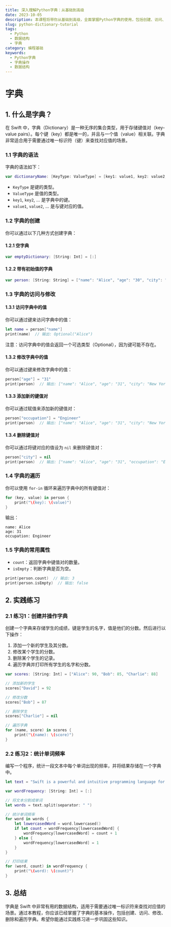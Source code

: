 ```yaml
---
title: 深入理解Python字典：从基础到高级
date: 2023-10-05
description: 本课程将带你从基础到高级，全面掌握Python字典的使用，包括创建、访问、更新和高级操作。
slug: python-dictionary-tutorial
tags:
  - Python
  - 数据结构
  - 字典
category: 编程基础
keywords:
  - Python字典
  - 字典操作
  - 数据结构
---
```


# 字典

## 1. 什么是字典？

在 Swift 中，字典（Dictionary）是一种无序的集合类型，用于存储键值对（key-value pairs）。每个键（key）都是唯一的，并且与一个值（value）相关联。字典非常适合用于需要通过唯一标识符（键）来查找对应值的场景。

### 1.1 字典的语法

字典的语法如下：

```swift
var dictionaryName: [KeyType: ValueType] = [key1: value1, key2: value2, ...]
```

- `KeyType` 是键的类型。
- `ValueType` 是值的类型。
- `key1`, `key2`, ... 是字典中的键。
- `value1`, `value2`, ... 是与键对应的值。

### 1.2 字典的创建

你可以通过以下几种方式创建字典：

#### 1.2.1 空字典

```swift
var emptyDictionary: [String: Int] = [:]
```

#### 1.2.2 带有初始值的字典

```swift
var person: [String: String] = ["name": "Alice", "age": "30", "city": "New York"]
```

### 1.3 字典的访问与修改

#### 1.3.1 访问字典中的值

你可以通过键来访问字典中的值：

```swift
let name = person["name"]
print(name)  // 输出: Optional("Alice")
```

注意：访问字典中的值会返回一个可选类型（Optional），因为键可能不存在。

#### 1.3.2 修改字典中的值

你可以通过键来修改字典中的值：

```swift
person["age"] = "31"
print(person)  // 输出: ["name": "Alice", "age": "31", "city": "New York"]
```

#### 1.3.3 添加新的键值对

你可以通过赋值来添加新的键值对：

```swift
person["occupation"] = "Engineer"
print(person)  // 输出: ["name": "Alice", "age": "31", "city": "New York", "occupation": "Engineer"]
```

#### 1.3.4 删除键值对

你可以通过将键对应的值设为 `nil` 来删除键值对：

```swift
person["city"] = nil
print(person)  // 输出: ["name": "Alice", "age": "31", "occupation": "Engineer"]
```

### 1.4 字典的遍历

你可以使用 `for-in` 循环来遍历字典中的所有键值对：

```swift
for (key, value) in person {
    print("\(key): \(value)")
}
```

输出：

```
name: Alice
age: 31
occupation: Engineer
```

### 1.5 字典的常用属性

- `count`：返回字典中键值对的数量。
- `isEmpty`：判断字典是否为空。

```swift
print(person.count)  // 输出: 3
print(person.isEmpty)  // 输出: false
```

## 2. 实践练习

### 2.1 练习1：创建并操作字典

创建一个字典来存储学生的成绩，键是学生的名字，值是他们的分数。然后进行以下操作：

1. 添加一个新的学生及其分数。
2. 修改某个学生的分数。
3. 删除某个学生的记录。
4. 遍历字典并打印所有学生的名字和分数。

```swift
var scores: [String: Int] = ["Alice": 90, "Bob": 85, "Charlie": 88]

// 添加新的学生
scores["David"] = 92

// 修改分数
scores["Bob"] = 87

// 删除学生
scores["Charlie"] = nil

// 遍历字典
for (name, score) in scores {
    print("\(name): \(score)")
}
```

### 2.2 练习2：统计单词频率

编写一个程序，统计一段文本中每个单词出现的频率，并将结果存储在一个字典中。

```swift
let text = "Swift is a powerful and intuitive programming language for iOS, macOS, watchOS, and tvOS."

var wordFrequency: [String: Int] = [:]

// 将文本分割成单词
let words = text.split(separator: " ")

// 统计单词频率
for word in words {
    let lowercasedWord = word.lowercased()
    if let count = wordFrequency[lowercasedWord] {
        wordFrequency[lowercasedWord] = count + 1
    } else {
        wordFrequency[lowercasedWord] = 1
    }
}

// 打印结果
for (word, count) in wordFrequency {
    print("\(word): \(count)")
}
```

## 3. 总结

字典是 Swift 中非常有用的数据结构，适用于需要通过唯一标识符来查找对应值的场景。通过本教程，你应该已经掌握了字典的基本操作，包括创建、访问、修改、删除和遍历字典。希望你能通过实践练习进一步巩固这些知识。